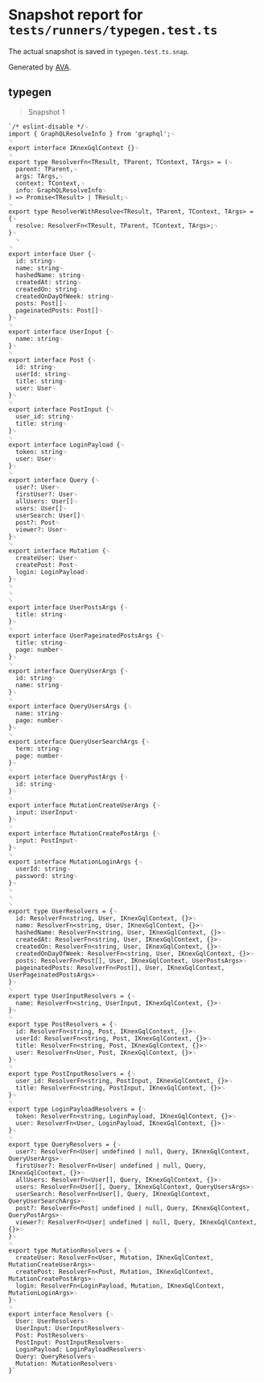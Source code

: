 # Snapshot report for `tests/runners/typegen.test.ts`

The actual snapshot is saved in `typegen.test.ts.snap`.

Generated by [AVA](https://avajs.dev).

## typegen

> Snapshot 1

    `/* eslint-disable */␊
    import { GraphQLResolveInfo } from 'graphql';␊
    ␊
    export interface IKnexGqlContext {}␊
    ␊
    export type ResolverFn<TResult, TParent, TContext, TArgs> = (␊
      parent: TParent,␊
      args: TArgs,␊
      context: TContext,␊
      info: GraphQLResolveInfo␊
    ) => Promise<TResult> | TResult;␊
    ␊
    export type ResolverWithResolve<TResult, TParent, TContext, TArgs> = {␊
      resolve: ResolverFn<TResult, TParent, TContext, TArgs>;␊
    }␊
      ␊
    ␊
    export interface User {␊
      id: string␊
      name: string␊
      hashedName: string␊
      createdAt: string␊
      createdOn: string␊
      createdOnDayOfWeek: string␊
      posts: Post[]␊
      pageinatedPosts: Post[]␊
    }␊
    ␊
    export interface UserInput {␊
      name: string␊
    }␊
    ␊
    export interface Post {␊
      id: string␊
      userId: string␊
      title: string␊
      user: User␊
    }␊
    ␊
    export interface PostInput {␊
      user_id: string␊
      title: string␊
    }␊
    ␊
    export interface LoginPayload {␊
      token: string␊
      user: User␊
    }␊
    ␊
    export interface Query {␊
      user?: User␊
      firstUser?: User␊
      allUsers: User[]␊
      users: User[]␊
      userSearch: User[]␊
      post?: Post␊
      viewer?: User␊
    }␊
    ␊
    export interface Mutation {␊
      createUser: User␊
      createPost: Post␊
      login: LoginPayload␊
    }␊
    ␊
    ␊
    ␊
    export interface UserPostsArgs {␊
      title: string␊
    }␊
    ␊
    export interface UserPageinatedPostsArgs {␊
      title: string␊
      page: number␊
    }␊
    ␊
    export interface QueryUserArgs {␊
      id: string␊
      name: string␊
    }␊
    ␊
    export interface QueryUsersArgs {␊
      name: string␊
      page: number␊
    }␊
    ␊
    export interface QueryUserSearchArgs {␊
      term: string␊
      page: number␊
    }␊
    ␊
    export interface QueryPostArgs {␊
      id: string␊
    }␊
    ␊
    export interface MutationCreateUserArgs {␊
      input: UserInput␊
    }␊
    ␊
    export interface MutationCreatePostArgs {␊
      input: PostInput␊
    }␊
    ␊
    export interface MutationLoginArgs {␊
      userId: string␊
      password: string␊
    }␊
    ␊
    ␊
    ␊
    export type UserResolvers = {␊
      id: ResolverFn<string, User, IKnexGqlContext, {}>␊
      name: ResolverFn<string, User, IKnexGqlContext, {}>␊
      hashedName: ResolverFn<string, User, IKnexGqlContext, {}>␊
      createdAt: ResolverFn<string, User, IKnexGqlContext, {}>␊
      createdOn: ResolverFn<string, User, IKnexGqlContext, {}>␊
      createdOnDayOfWeek: ResolverFn<string, User, IKnexGqlContext, {}>␊
      posts: ResolverFn<Post[], User, IKnexGqlContext, UserPostsArgs>␊
      pageinatedPosts: ResolverFn<Post[], User, IKnexGqlContext, UserPageinatedPostsArgs>␊
    }␊
    ␊
    export type UserInputResolvers = {␊
      name: ResolverFn<string, UserInput, IKnexGqlContext, {}>␊
    }␊
    ␊
    export type PostResolvers = {␊
      id: ResolverFn<string, Post, IKnexGqlContext, {}>␊
      userId: ResolverFn<string, Post, IKnexGqlContext, {}>␊
      title: ResolverFn<string, Post, IKnexGqlContext, {}>␊
      user: ResolverFn<User, Post, IKnexGqlContext, {}>␊
    }␊
    ␊
    export type PostInputResolvers = {␊
      user_id: ResolverFn<string, PostInput, IKnexGqlContext, {}>␊
      title: ResolverFn<string, PostInput, IKnexGqlContext, {}>␊
    }␊
    ␊
    export type LoginPayloadResolvers = {␊
      token: ResolverFn<string, LoginPayload, IKnexGqlContext, {}>␊
      user: ResolverFn<User, LoginPayload, IKnexGqlContext, {}>␊
    }␊
    ␊
    export type QueryResolvers = {␊
      user?: ResolverFn<User| undefined | null, Query, IKnexGqlContext, QueryUserArgs>␊
      firstUser?: ResolverFn<User| undefined | null, Query, IKnexGqlContext, {}>␊
      allUsers: ResolverFn<User[], Query, IKnexGqlContext, {}>␊
      users: ResolverFn<User[], Query, IKnexGqlContext, QueryUsersArgs>␊
      userSearch: ResolverFn<User[], Query, IKnexGqlContext, QueryUserSearchArgs>␊
      post?: ResolverFn<Post| undefined | null, Query, IKnexGqlContext, QueryPostArgs>␊
      viewer?: ResolverFn<User| undefined | null, Query, IKnexGqlContext, {}>␊
    }␊
    ␊
    export type MutationResolvers = {␊
      createUser: ResolverFn<User, Mutation, IKnexGqlContext, MutationCreateUserArgs>␊
      createPost: ResolverFn<Post, Mutation, IKnexGqlContext, MutationCreatePostArgs>␊
      login: ResolverFn<LoginPayload, Mutation, IKnexGqlContext, MutationLoginArgs>␊
    }␊
    ␊
    export interface Resolvers {␊
      User: UserResolvers␊
      UserInput: UserInputResolvers␊
      Post: PostResolvers␊
      PostInput: PostInputResolvers␊
      LoginPayload: LoginPayloadResolvers␊
      Query: QueryResolvers␊
      Mutation: MutationResolvers␊
    }`
